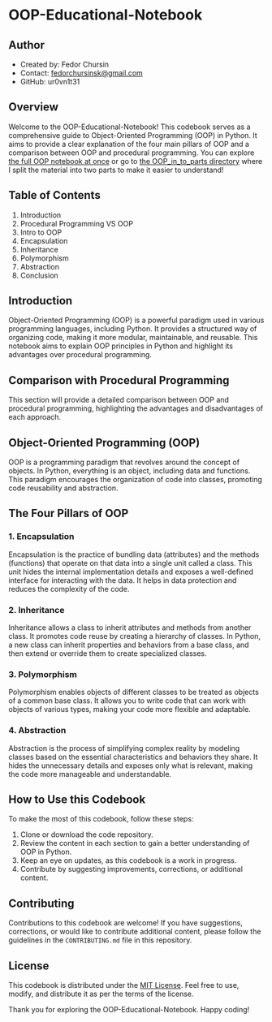 # OOP-Educational-Notebook

## Author
- Created by: Fedor Chursin
- Contact: fedorchursinsk@gmail.com
- GitHub: ur0vn1t31

## Overview

Welcome to the OOP-Educational-Notebook! This codebook serves as a comprehensive guide to Object-Oriented Programming (OOP) in Python. It aims to provide a clear explanation of the four main pillars of OOP and a comparison between OOP and procedural programming. You can explore [the full OOP notebook at once](https://github.com/ur0vn1t31/OOP-Educational-Codebook-WIP/blob/main/OOP.ipynb) or go to [the OOP_in_to_parts directory](https://github.com/ur0vn1t31/OOP-Educational-Codebook-WIP/tree/main/OOP_in_two_parts) where I split the material into two parts to make it easier to understand!

## Table of Contents

1. Introduction
2. Procedural Programming VS OOP
3. Intro to OOP
4. Encapsulation
5. Inheritance
6. Polymorphism
7. Abstraction
8. Conclusion

## Introduction <a name="introduction"></a>

Object-Oriented Programming (OOP) is a powerful paradigm used in various programming languages, including Python. It provides a structured way of organizing code, making it more modular, maintainable, and reusable. This notebook aims to explain OOP principles in Python and highlight its advantages over procedural programming.

## Comparison with Procedural Programming <a name="comparison"></a>

This section will provide a detailed comparison between OOP and procedural programming, highlighting the advantages and disadvantages of each approach.

## Object-Oriented Programming (OOP) <a name="oop"></a>

OOP is a programming paradigm that revolves around the concept of objects. In Python, everything is an object, including data and functions. This paradigm encourages the organization of code into classes, promoting code reusability and abstraction.

## The Four Pillars of OOP <a name="four-pillars"></a>

### 1. Encapsulation <a name="encapsulation"></a>

Encapsulation is the practice of bundling data (attributes) and the methods (functions) that operate on that data into a single unit called a class. This unit hides the internal implementation details and exposes a well-defined interface for interacting with the data. It helps in data protection and reduces the complexity of the code.

### 2. Inheritance <a name="inheritance"></a>

Inheritance allows a class to inherit attributes and methods from another class. It promotes code reuse by creating a hierarchy of classes. In Python, a new class can inherit properties and behaviors from a base class, and then extend or override them to create specialized classes.

### 3. Polymorphism <a name="polymorphism"></a>

Polymorphism enables objects of different classes to be treated as objects of a common base class. It allows you to write code that can work with objects of various types, making your code more flexible and adaptable.

### 4. Abstraction <a name="abstraction"></a>

Abstraction is the process of simplifying complex reality by modeling classes based on the essential characteristics and behaviors they share. It hides the unnecessary details and exposes only what is relevant, making the code more manageable and understandable.

## How to Use this Codebook <a name="how-to-use"></a>

To make the most of this codebook, follow these steps:

1. Clone or download the code repository.
2. Review the content in each section to gain a better understanding of OOP in Python.
3. Keep an eye on updates, as this codebook is a work in progress.
4. Contribute by suggesting improvements, corrections, or additional content.

## Contributing <a name="contributing"></a>

Contributions to this codebook are welcome! If you have suggestions, corrections, or would like to contribute additional content, please follow the guidelines in the `CONTRIBUTING.md` file in this repository.

## License <a name="license"></a>

This codebook is distributed under the [MIT License](LICENSE). Feel free to use, modify, and distribute it as per the terms of the license.

Thank you for exploring the OOP-Educational-Notebook. Happy coding!
